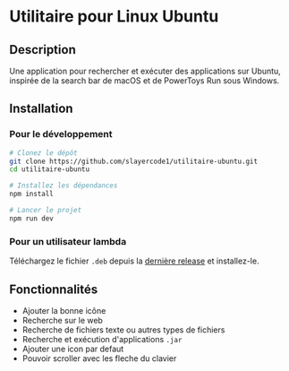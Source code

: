 # Utilitaire pour Linux Ubuntu

## Description
Une application pour rechercher et exécuter des applications sur Ubuntu, inspirée de la search bar de macOS et de PowerToys Run sous Windows.

## Installation

### Pour le développement
```bash
# Clonez le dépôt
git clone https://github.com/slayercode1/utilitaire-ubuntu.git
cd utilitaire-ubuntu

# Installez les dépendances
npm install

# Lancer le projet
npm run dev
```

### Pour un utilisateur lambda
Téléchargez le fichier `.deb` depuis la [dernière release]([https://github.com/votre-repo/utilitaire-ubuntu/releases/latest](https://github.com/slayercode1/utilitaire-ubuntu/releases/tag/v.1.0.0)) et installez-le.


## Fonctionnalités
- Ajouter la bonne icône
- Recherche sur le web
- Recherche de fichiers texte ou autres types de fichiers
- Recherche et exécution d'applications `.jar`
- Ajouter une icon par defaut
- Pouvoir scroller avec les fleche du clavier

